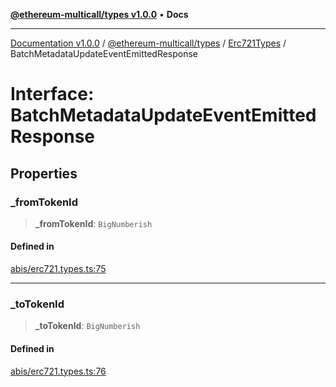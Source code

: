 [**@ethereum-multicall/types v1.0.0**](../../../README.md) • **Docs**

***

[Documentation v1.0.0](../../../../../packages.md) / [@ethereum-multicall/types](../../../README.md) / [Erc721Types](../README.md) / BatchMetadataUpdateEventEmittedResponse

# Interface: BatchMetadataUpdateEventEmittedResponse

## Properties

### \_fromTokenId

> **\_fromTokenId**: `BigNumberish`

#### Defined in

[abis/erc721.types.ts:75](https://github.com/niZmosis/ethereum-multicall/blob/2a2d077a99c23b464a4e40dd6375d06ce98594bd/packages/types/src/abis/erc721.types.ts#L75)

***

### \_toTokenId

> **\_toTokenId**: `BigNumberish`

#### Defined in

[abis/erc721.types.ts:76](https://github.com/niZmosis/ethereum-multicall/blob/2a2d077a99c23b464a4e40dd6375d06ce98594bd/packages/types/src/abis/erc721.types.ts#L76)
